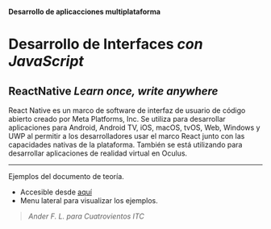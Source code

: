 **Desarrollo de aplicacciones multiplataforma**

# Desarrollo de Interfaces _con JavaScript_

## ReactNative _Learn once, write anywhere_

React Native es un marco de software de interfaz de usuario de código abierto creado por Meta Platforms, Inc. Se utiliza para desarrollar aplicaciones para Android, Android TV, iOS, macOS, tvOS, Web, Windows y UWP al permitir a los desarrolladores usar el marco React junto con las capacidades nativas de la plataforma. También se está utilizando para desarrollar aplicaciones de realidad virtual en Oculus.

---

Ejemplos del documento de teoría.

- Accesible desde [aquí](https://drive.google.com/open?id=1mzl22Nnov1Z2C40fTq9Qr42K9PUa9oo4&authuser=ander_frago%40cuatrovientos.org&usp=drive_fs)
- Menu lateral para visualizar los ejemplos.

> _Ander F. L. para Cuatrovientos ITC_
